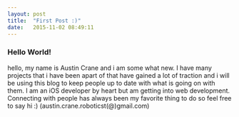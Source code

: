 ```yaml
---
layout: post
title:  "First Post :)"
date:   2015-11-02 08:49:11
---
```

### Hello World!

hello, my name is Austin Crane and i am some what new. I have many projects that i have been apart of that have gained a lot of traction and i will be using this blog to keep people up to date with what is going on with them. I am an iOS developer by heart but am getting into web development. Connecting with people has always been my favorite thing to do so feel free to say hi :) (austin.crane.roboticst(@)gmail.com)
<!--break-->
